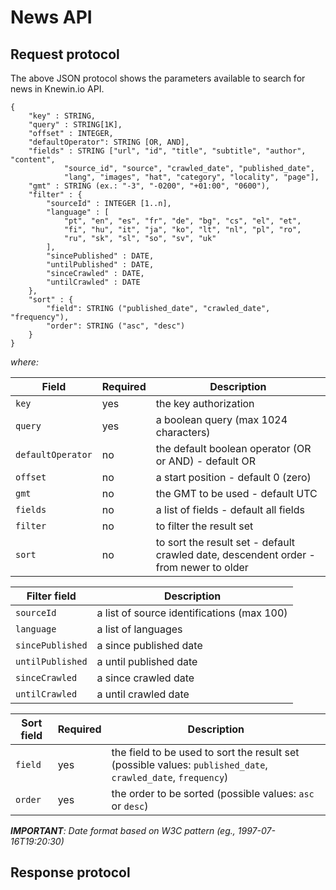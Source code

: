 # News API

## Request protocol

The above JSON protocol shows the parameters available to search for news in Knewin.io API.

```
{
	"key" : STRING,
	"query" : STRING[1K],
	"offset" : INTEGER,
  	"defaultOperator": STRING [OR, AND],
	"fields" : STRING ["url", "id", "title", "subtitle", "author", "content", 
			"source_id", "source", "crawled_date", "published_date", 
			"lang", "images", "hat", "category", "locality", "page"],
	"gmt" : STRING (ex.: "-3", "-0200", "+01:00", "0600"),
	"filter" : {
		"sourceId" : INTEGER [1..n],
		"language" : [ 
			"pt", "en", "es", "fr", "de", "bg", "cs", "el", "et", 
			"fi", "hu", "it", "ja", "ko", "lt", "nl", "pl", "ro", 
			"ru", "sk", "sl", "so", "sv", "uk"
		],
		"sincePublished" : DATE,
		"untilPublished" : DATE,
		"sinceCrawled" : DATE,
		"untilCrawled" : DATE
	},
	"sort" : {
		"field": STRING ("published_date", "crawled_date", "frequency"),
		"order": STRING ("asc", "desc")
	}
}
```

*where:*

Field | Required | Description
----- | -------- | -----------
`key` | yes | the key authorization
`query` | yes | a boolean query (max 1024 characters)
`defaultOperator` | no | the default boolean operator (OR or AND) - default OR
`offset` | no | a start position - default 0 (zero)
`gmt` | no |  the GMT to be used - default UTC
`fields` | no | a list of fields - default all fields
`filter` | no | to filter the result set
`sort` | no | to sort the result set - default crawled date, descendent order - from newer to older

Filter field | Description
------------ | -----------
`sourceId` | a list of source identifications (max 100)
`language` | a list of languages
`sincePublished` | a since published date
`untilPublished` | a until published date
`sinceCrawled` | a since crawled date
`untilCrawled` | a until crawled date


Sort field | Required | Description
-------------- | -------- | -----------
`field` | yes | the field to be used to sort the result set (possible values: `published_date`, `crawled_date`, `frequency`)
`order` | yes | the order to be sorted (possible values: `asc` or `desc`)


*__IMPORTANT__: Date format based on W3C pattern (eg., 1997-07-16T19:20:30)*


## Response protocol
